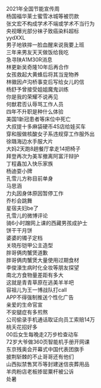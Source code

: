 2021年全国节能宣传周  
杨国福华莱士蜜雪冰城等被罚款  
张文宏不构成学术不端或学术不当行为  
央视曝光部分袜子致癌染料超标  
yydXXL  
男子地铁摔一脸血醒来说我要上班  
三年来男友天天做饭给我吃  
急寻陕A1M30R消息  
林更新吴奇隆10年后再合作  
女孩救起大黄蜂后将其当宠物养  
林徽因卢沟桥事变后写给女儿的信  
杨舒予曾接受姐姐魔鬼训练  
你是我的荣耀不说再见  
何猷君否认辱骂工作人员  
四年不升职是种什么体验  
美国1新冠患者等床位中死亡  
大叔提十多麻袋硬币4S店给娃买车  
穿和服做核酸女子系违规穿工作服外出  
徐璐海边水手服大片  
大妈2天跑8趟餐厅拿走14把椅子  
拜登再次为美军撤离阿富汗辩护  
丁程鑫加入快乐家族  
杨迪耍小牌  
孔雪儿方称目前单身  
马思涵  
力丸因身体原因暂停工作  
乔杉会跳舞  
星宿夫妇be了  
孔雪儿的微博评论  
骑6小时蹭网上课的西藏男孩成护士  
饼干干月饼  
婆婆的镯子定档  
关晓彤铠甲公主造型  
胖哥俩肉蟹煲道歉  
胖哥俩肉蟹煲大量使用过期食材  
李俊濠生病时化全妆等朋友探望  
南北方食物量差距有多大  
这就是青青草原在逃美羊羊吧  
容祖儿为王一博战队打call  
APP不得强制推送个性化广告  
亲爱的生命官宣  
不安腿症有多煎熬  
公司偷录手机通话取证向员工索赔14万  
桃夭花招好多  
00后女生每晚走2万步检查动车  
72岁大爷做360页智能机手册开网课  
东京残奥会开幕式中国代表团旗手  
披荆斩棘的不止哥哥还有他们  
山西拟禁售冥币等封建迷信丧葬用品  
羊肉粉店老板掺罂粟杆被公诉  
处暑  
